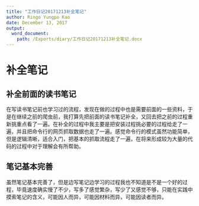 ```yaml
---
title: "工作日记20171213补全笔记"
author: Ringo Yungpo Kao
date: December 13, 2017
output:
  word_document:
    path: /Exports/diary/工作日记20171213补全笔记.docx
---
```


# 补全笔记

## 补全前面的读书笔记
在写读书笔记前也学习过的流程，发现在做的过程中也是需要前面的一些资料，于是在继续之前的爬虫前，我打算先把前面的读书笔记补全，又回去把之前的过程重新挑重点看了一遍。在补全的过程中我主要是把安装过程挑必要的过程给走了一遍，并且把命令行的网页抓取数据也走了一遍。感觉命令行的模式虽然功能简单，但是逻辑清晰，适合入门，把基本的抓取流程走了一遍，在将来形成较为大量的代码的过程中对于理解会有所帮助。

## 笔记基本完善
虽然笔记基本完善了，但是边写笔记边学习的过程我也不知道是不是一个好的过程，毕竟速度确实慢了不少，写多了感觉繁杂，写少了又感觉不够，只能在实践中摸索笔记的含义，可能因人而异，可能因材料而异，可能因读者而异。


